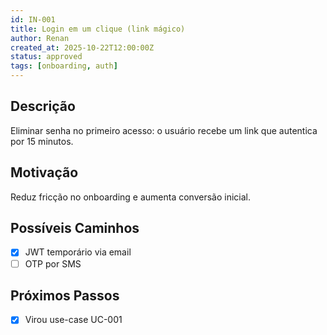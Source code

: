 ```yaml
---
id: IN-001
title: Login em um clique (link mágico)
author: Renan
created_at: 2025-10-22T12:00:00Z
status: approved
tags: [onboarding, auth]
---
```


## Descrição
Eliminar senha no primeiro acesso: o usuário recebe um link que autentica por 15 minutos.

## Motivação
Reduz fricção no onboarding e aumenta conversão inicial.

## Possíveis Caminhos
- [x] JWT temporário via email
- [ ] OTP por SMS

## Próximos Passos
- [x] Virou use-case UC-001
